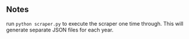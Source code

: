 ## Notes
run `python scraper.py` to execute the scraper one time through.
This will generate separate JSON files for each year.